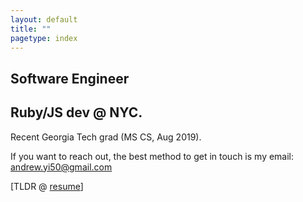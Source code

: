 ```yaml
---
layout: default
title: ""
pagetype: index
---
```


## Software Engineer

<div class="bg-img profile-picture-louvre1 centered"></div>

## Ruby/JS dev @ NYC. 

Recent Georgia Tech grad (MS CS, Aug 2019).

If you want to reach out, the best method to get in touch is my email: <andrew.yi50@gmail.com>

[TLDR @ [resume](/resume.pdf)]